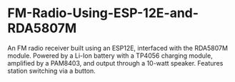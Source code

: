 # FM-Radio-Using-ESP-12E-and-RDA5807M
An FM radio receiver built using an ESP12E, interfaced with the RDA5807M module. Powered by a Li-Ion battery with a TP4056 charging module, amplified by a PAM8403, and output through a 10-watt speaker. Features station switching via a button.
